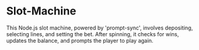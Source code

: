 # Slot-Machine
This Node.js slot machine, powered by 'prompt-sync', involves depositing, selecting lines, and setting the bet. After spinning, it checks for wins, updates the balance, and prompts the player to play again.
